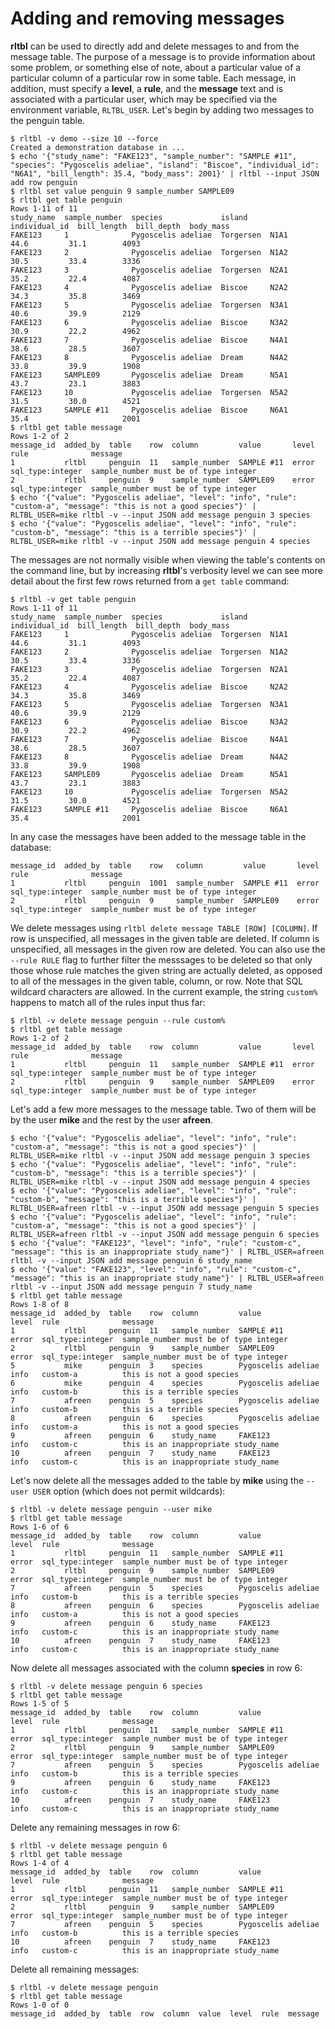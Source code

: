 # Adding and removing messages

**rltbl** can be used to directly add and delete messages to and from the message table. The purpose of a message is to provide information about some problem, or something else of note, about a particular value of a particular column of a particular row in some table. Each message, in addition, must specify a **level**, a **rule**, and the **message** text and is associated with a particular user, which may be specified via the environment variable, `RLTBL_USER`.  Let's begin by adding two messages to the penguin table.

```console tesh-session="message"
$ rltbl -v demo --size 10 --force
Created a demonstration database in ...
$ echo '{"study_name": "FAKE123", "sample_number": "SAMPLE #11", "species": "Pygoscelis adeliae", "island": "Biscoe", "individual_id": "N6A1", "bill_length": 35.4, "body_mass": 2001}' | rltbl --input JSON add row penguin
$ rltbl set value penguin 9 sample_number SAMPLE09
$ rltbl get table penguin
Rows 1-11 of 11
study_name  sample_number  species             island     individual_id  bill_length  bill_depth  body_mass
FAKE123     1              Pygoscelis adeliae  Torgersen  N1A1           44.6         31.1        4093
FAKE123     2              Pygoscelis adeliae  Torgersen  N1A2           30.5         33.4        3336
FAKE123     3              Pygoscelis adeliae  Torgersen  N2A1           35.2         22.4        4087
FAKE123     4              Pygoscelis adeliae  Biscoe     N2A2           34.3         35.8        3469
FAKE123     5              Pygoscelis adeliae  Torgersen  N3A1           40.6         39.9        2129
FAKE123     6              Pygoscelis adeliae  Biscoe     N3A2           30.9         22.2        4962
FAKE123     7              Pygoscelis adeliae  Biscoe     N4A1           38.6         28.5        3607
FAKE123     8              Pygoscelis adeliae  Dream      N4A2           33.8         39.9        1908
FAKE123     SAMPLE09       Pygoscelis adeliae  Dream      N5A1           43.7         23.1        3883
FAKE123     10             Pygoscelis adeliae  Torgersen  N5A2           31.5         30.0        4521
FAKE123     SAMPLE #11     Pygoscelis adeliae  Biscoe     N6A1           35.4                     2001
$ rltbl get table message
Rows 1-2 of 2
message_id  added_by  table    row  column         value       level  rule              message
1           rltbl     penguin  11   sample_number  SAMPLE #11  error  sql_type:integer  sample_number must be of type integer
2           rltbl     penguin  9    sample_number  SAMPLE09    error  sql_type:integer  sample_number must be of type integer
$ echo '{"value": "Pygoscelis adeliae", "level": "info", "rule": "custom-a", "message": "this is not a good species"}' | RLTBL_USER=mike rltbl -v --input JSON add message penguin 3 species
$ echo '{"value": "Pygoscelis adeliae", "level": "info", "rule": "custom-b", "message": "this is a terrible species"}' | RLTBL_USER=mike rltbl -v --input JSON add message penguin 4 species
```

The messages are not normally visible when viewing the table's contents on the command line, but by increasing **rltbl**'s verbosity level we can see more detail about the first few rows returned from a `get table` command:

```console tesh-session="message"
$ rltbl -v get table penguin
Rows 1-11 of 11
study_name  sample_number  species             island     individual_id  bill_length  bill_depth  body_mass
FAKE123     1              Pygoscelis adeliae  Torgersen  N1A1           44.6         31.1        4093
FAKE123     2              Pygoscelis adeliae  Torgersen  N1A2           30.5         33.4        3336
FAKE123     3              Pygoscelis adeliae  Torgersen  N2A1           35.2         22.4        4087
FAKE123     4              Pygoscelis adeliae  Biscoe     N2A2           34.3         35.8        3469
FAKE123     5              Pygoscelis adeliae  Torgersen  N3A1           40.6         39.9        2129
FAKE123     6              Pygoscelis adeliae  Biscoe     N3A2           30.9         22.2        4962
FAKE123     7              Pygoscelis adeliae  Biscoe     N4A1           38.6         28.5        3607
FAKE123     8              Pygoscelis adeliae  Dream      N4A2           33.8         39.9        1908
FAKE123     SAMPLE09       Pygoscelis adeliae  Dream      N5A1           43.7         23.1        3883
FAKE123     10             Pygoscelis adeliae  Torgersen  N5A2           31.5         30.0        4521
FAKE123     SAMPLE #11     Pygoscelis adeliae  Biscoe     N6A1           35.4                     2001
```

In any case the messages have been added to the message table in the database:

```
message_id  added_by  table    row   column         value       level  rule              message
1           rltbl     penguin  1001  sample_number  SAMPLE #11  error  sql_type:integer  sample_number must be of type integer
2           rltbl     penguin  9     sample_number  SAMPLE09    error  sql_type:integer  sample_number must be of type integer
```

We delete messages using `rltbl delete message TABLE [ROW] [COLUMN]`. If row is unspecified, all messages in the given table are deleted. If column is unspecified, all messages in the given row are deleted. You can also use the `--rule RULE` flag to further filter the messsages to be deleted so that only those whose rule matches the given string are actually deleted, as opposed to all of the messages in the given table, column, or row. Note that SQL wildcard characters are allowed. In the current example, the string `custom%` happens to match all of the rules input thus far:

```console tesh-session="message"
$ rltbl -v delete message penguin --rule custom%
$ rltbl get table message
Rows 1-2 of 2
message_id  added_by  table    row  column         value       level  rule              message
1           rltbl     penguin  11   sample_number  SAMPLE #11  error  sql_type:integer  sample_number must be of type integer
2           rltbl     penguin  9    sample_number  SAMPLE09    error  sql_type:integer  sample_number must be of type integer
```

Let's add a few more messages to the message table. Two of them will be by the user **mike** and the rest by the user **afreen**.

```console tesh-session="message"
$ echo '{"value": "Pygoscelis adeliae", "level": "info", "rule": "custom-a", "message": "this is not a good species"}' | RLTBL_USER=mike rltbl -v --input JSON add message penguin 3 species
$ echo '{"value": "Pygoscelis adeliae", "level": "info", "rule": "custom-b", "message": "this is a terrible species"}' | RLTBL_USER=mike rltbl -v --input JSON add message penguin 4 species
$ echo '{"value": "Pygoscelis adeliae", "level": "info", "rule": "custom-b", "message": "this is a terrible species"}' | RLTBL_USER=afreen rltbl -v --input JSON add message penguin 5 species
$ echo '{"value": "Pygoscelis adeliae", "level": "info", "rule": "custom-a", "message": "this is not a good species"}' | RLTBL_USER=afreen rltbl -v --input JSON add message penguin 6 species
$ echo '{"value": "FAKE123", "level": "info", "rule": "custom-c", "message": "this is an inappropriate study_name"}' | RLTBL_USER=afreen rltbl -v --input JSON add message penguin 6 study_name
$ echo '{"value": "FAKE123", "level": "info", "rule": "custom-c", "message": "this is an inappropriate study_name"}' | RLTBL_USER=afreen rltbl -v --input JSON add message penguin 7 study_name
$ rltbl get table message
Rows 1-8 of 8
message_id  added_by  table    row  column         value               level  rule              message
1           rltbl     penguin  11   sample_number  SAMPLE #11          error  sql_type:integer  sample_number must be of type integer
2           rltbl     penguin  9    sample_number  SAMPLE09            error  sql_type:integer  sample_number must be of type integer
5           mike      penguin  3    species        Pygoscelis adeliae  info   custom-a          this is not a good species
6           mike      penguin  4    species        Pygoscelis adeliae  info   custom-b          this is a terrible species
7           afreen    penguin  5    species        Pygoscelis adeliae  info   custom-b          this is a terrible species
8           afreen    penguin  6    species        Pygoscelis adeliae  info   custom-a          this is not a good species
9           afreen    penguin  6    study_name     FAKE123             info   custom-c          this is an inappropriate study_name
10          afreen    penguin  7    study_name     FAKE123             info   custom-c          this is an inappropriate study_name
```

Let's now delete all the messages added to the table by **mike** using the `--user USER` option (which does not permit wildcards):

```console tesh-session="message"
$ rltbl -v delete message penguin --user mike
$ rltbl get table message
Rows 1-6 of 6
message_id  added_by  table    row  column         value               level  rule              message
1           rltbl     penguin  11   sample_number  SAMPLE #11          error  sql_type:integer  sample_number must be of type integer
2           rltbl     penguin  9    sample_number  SAMPLE09            error  sql_type:integer  sample_number must be of type integer
7           afreen    penguin  5    species        Pygoscelis adeliae  info   custom-b          this is a terrible species
8           afreen    penguin  6    species        Pygoscelis adeliae  info   custom-a          this is not a good species
9           afreen    penguin  6    study_name     FAKE123             info   custom-c          this is an inappropriate study_name
10          afreen    penguin  7    study_name     FAKE123             info   custom-c          this is an inappropriate study_name
```

Now delete all messages associated with the column **species** in row 6:

```console tesh-session="message"
$ rltbl -v delete message penguin 6 species
$ rltbl get table message
Rows 1-5 of 5
message_id  added_by  table    row  column         value               level  rule              message
1           rltbl     penguin  11   sample_number  SAMPLE #11          error  sql_type:integer  sample_number must be of type integer
2           rltbl     penguin  9    sample_number  SAMPLE09            error  sql_type:integer  sample_number must be of type integer
7           afreen    penguin  5    species        Pygoscelis adeliae  info   custom-b          this is a terrible species
9           afreen    penguin  6    study_name     FAKE123             info   custom-c          this is an inappropriate study_name
10          afreen    penguin  7    study_name     FAKE123             info   custom-c          this is an inappropriate study_name
```

Delete any remaining messages in row 6:

```console tesh-session="message"
$ rltbl -v delete message penguin 6
$ rltbl get table message
Rows 1-4 of 4
message_id  added_by  table    row  column         value               level  rule              message
1           rltbl     penguin  11   sample_number  SAMPLE #11          error  sql_type:integer  sample_number must be of type integer
2           rltbl     penguin  9    sample_number  SAMPLE09            error  sql_type:integer  sample_number must be of type integer
7           afreen    penguin  5    species        Pygoscelis adeliae  info   custom-b          this is a terrible species
10          afreen    penguin  7    study_name     FAKE123             info   custom-c          this is an inappropriate study_name
```

Delete all remaining messages:

```console tesh-session="message"
$ rltbl -v delete message penguin
$ rltbl get table message
Rows 1-0 of 0
message_id  added_by  table  row  column  value  level  rule  message
```
